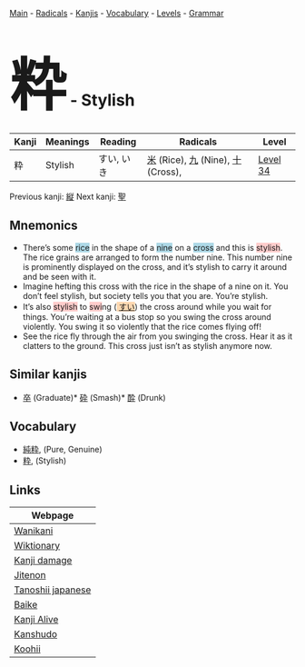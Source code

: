 <style> bigfont {font-size: 100px}</style>
[Main](../README.md) -
[Radicals](../radicals.md) -
[Kanjis](../kanjis.md) -
[Vocabulary](../vocabulary.md) -
[Levels](../levels.md) -
[Grammar](../grammar.md)
# <bigfont> 粋</bigfont> - Stylish 

| Kanji | Meanings | Reading | Radicals | Level |
| --- | --- | --- | --- | --- |
| 粋 | Stylish | すい, いき | [米](../radicals/米.md) (Rice), [九](../radicals/九.md) (Nine), [十](../radicals/十.md) (Cross),  | [Level 34](../levels/wk_level34.md) |

Previous kanji: [縦](縦.md) Next kanji: [聖](聖.md) 

## Mnemonics
 * There’s some <span style="background-color:#ADD8E6"> rice</span> in the shape of a <span style="background-color:#ADD8E6"> nine</span> on a <span style="background-color:#ADD8E6"> cross</span> and this is <span style="background-color:#ffcccb"> stylish</span>. The rice grains are arranged to form the number nine. This number nine is prominently displayed on the cross, and it’s stylish to carry it around and be seen with it.
* Imagine hefting this cross with the rice in the shape of a nine on it. You don’t feel stylish, but society tells you that you are. You’re stylish.
* It’s also <span style="background-color:#ffcccb"> stylish</span> to <span style="background-color:#ffcccb"> swi</span>ng (<span style="background-color:#fed8b1"> [すい](https://jisho.org/search/すい)</span>) the cross around while you wait for things. You’re waiting at a bus stop so you swing the cross around violently. You swing it so violently that the rice comes flying off!
* See the rice fly through the air from you swinging the cross. Hear it as it clatters to the ground. This cross just isn’t as stylish anymore now.


## Similar kanjis
 * [卒](卒.md) (Graduate)* [砕](砕.md) (Smash)* [酔](酔.md) (Drunk)


## Vocabulary
 * [純粋](../vocabulary/粋.md), (Pure, Genuine)
* [粋](../vocabulary/粋.md), (Stylish)



## Links 

| Webpage |
| --- |
| [Wanikani          ](https://www.wanikani.com/kanji/粋) |
| [Wiktionary        ](https://en.wiktionary.org/wiki/粋) |
| [Kanji damage      ](http://www.kanjidamage.com/kanji/search?utf8=✓&q=粋) |
| [Jitenon           ](https://jitenon.com/kanji/粋) |
| [Tanoshii japanese ](https://www.tanoshiijapanese.com/dictionary/kanji.cfm?k=粋) |
| [Baike             ](https://baike.baidu.com/item/粋) |
| [Kanji Alive       ](https://app.kanjialive.com/粋) |
| [Kanshudo          ](https://www.kanshudo.com/searchmn?q=粋) |
| [Koohii            ](https://kanji.koohii.com/study/kanji/粋) |
